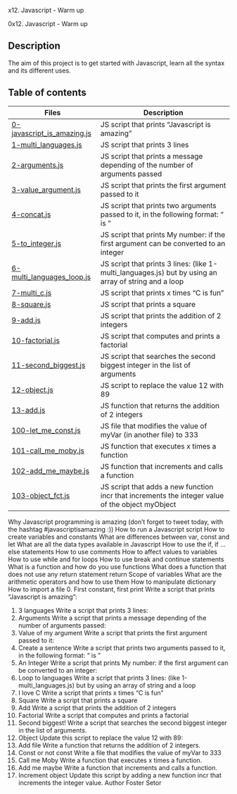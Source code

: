 x12. Javascript - Warm up

 0x12. Javascript - Warm up

## Description
The aim of this project is to get started with Javascript, learn all the syntax and its different uses.

## Table of contents
Files | Description
----- | -----------
[0-javascript_is_amazing.js](./0-javascript_is_amazing.js) | JS script that prints “Javascript is amazing”
[1-multi_languages.js](./1-multi_languages.js) | JS script that prints 3 lines
[2-arguments.js](./2-arguments.js) | JS script that prints a message depending of the number of arguments passed
[3-value_argument.js](./3-value_argument.js) | JS script that prints the first argument passed to it
[4-concat.js](./4-concat.js) | JS script that prints two arguments passed to it, in the following format: “ is ”
[5-to_integer.js](./5-to_integer.js) | JS script that prints My number: <first argument converted in integer> if the first argument can be converted to an integer
[6-multi_languages_loop.js](./6-multi_languages_loop.js) | JS script that prints 3 lines: (like 1-multi_languages.js) but by using an array of string and a loop
[7-multi_c.js](./7-multi_c.js) | JS script that prints x times “C is fun”
[8-square.js](./8-square.js) | JS script that prints a square
[9-add.js](./9-add.js) | JS script that prints the addition of 2 integers
[10-factorial.js](./10-factorial.js) | JS script that computes and prints a factorial
[11-second_biggest.js](./11-second_biggest.js) | JS script that searches the second biggest integer in the list of arguments
[12-object.js](./12-object.js) | JS script to replace the value 12 with 89
[13-add.js](./13-add.js) | JS function that returns the addition of 2 integers
[100-let_me_const.js](./100-let_me_const.js) | JS file that modifies the value of myVar (in another file) to 333
[101-call_me_moby.js](./101-call_me_moby.js) | JS function that executes x times a function
[102-add_me_maybe.js](./102-add_me_maybe.js) | JS function that increments and calls a function
[103-object_fct.js](./103-object_fct.js) | JS script that adds a new function incr that increments the integer value of the object myObject

Why Javascript programming is amazing (don’t forget to tweet today, with the hashtag #javascriptisamazing :))
How to run a Javascript script
How to create variables and constants
What are differences between var, const and let
What are all the data types available in Javascript
How to use the if, if ... else statements
How to use comments
How to affect values to variables
How to use while and for loops
How to use break and continue statements
What is a function and how do you use functions
What does a function that does not use any return statement return
Scope of variables
What are the arithmetic operators and how to use them
How to manipulate dictionary
How to import a file
0. First constant, first print
Write a script that prints “Javascript is amazing”:
1. 3 languages
Write a script that prints 3 lines:
2. Arguments
Write a script that prints a message depending of the number of arguments passed:
3. Value of my argument
Write a script that prints the first argument passed to it:
4. Create a sentence
Write a script that prints two arguments passed to it, in the following format: “ is ”
5. An Integer
Write a script that prints My number: if the first argument can be converted to an integer:
6. Loop to languages
Write a script that prints 3 lines: (like 1-multi_languages.js) but by using an array of string and a loop
7. I love C
Write a script that prints x times “C is fun”
8. Square
Write a script that prints a square
9. Add
Write a script that prints the addition of 2 integers
10. Factorial
Write a script that computes and prints a factorial
11. Second biggest!
Write a script that searches the second biggest integer in the list of arguments.
12. Object
Update this script to replace the value 12 with 89:
13. Add file
Write a function that returns the addition of 2 integers.
14. Const or not const
Write a file that modifies the value of myVar to 333
15. Call me Moby
Write a function that executes x times a function.
16. Add me maybe
Write a function that increments and calls a function.
17. Increment object
Update this script by adding a new function incr that increments the integer value.
Author
Foster Setor
